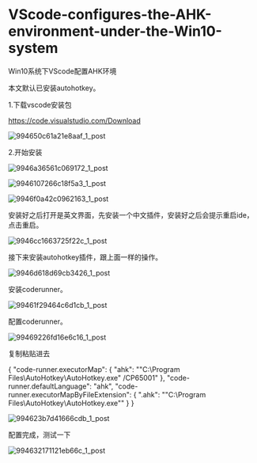 # VScode-configures-the-AHK-environment-under-the-Win10-system
Win10系统下VScode配置AHK环境

本文默认已安装autohotkey。

1.下载vscode安装包

https://code.visualstudio.com/Download

![994650c61a21e8aaf_1_post](https://user-images.githubusercontent.com/56662006/183874426-11cd1d5d-9124-4d7c-a19b-70d80827a7f1.png)

2.开始安装

![9946a36561c069172_1_post](https://user-images.githubusercontent.com/56662006/183874577-957bcdef-6b68-42a5-924c-3da4dd6f59f5.png)

![9946107266c18f5a3_1_post](https://user-images.githubusercontent.com/56662006/183874652-ad12c73c-aca0-4f40-bd85-296a46a98743.png)

![9946f0a42c0962163_1_post](https://user-images.githubusercontent.com/56662006/183874701-2ef28ee5-bacf-4837-bba2-fd2ce3cb9079.png)

安装好之后打开是英文界面，先安装一个中文插件，安装好之后会提示重启ide，点击重启。

![9946cc1663725f22c_1_post](https://user-images.githubusercontent.com/56662006/183874801-ad2dffa1-ab4e-4ae6-9d0c-0794d43320ea.png)

接下来安装autohotkey插件，跟上面一样的操作。

![9946d618d69cb3426_1_post](https://user-images.githubusercontent.com/56662006/183874894-9d74f130-efd7-4212-a8bb-8397b0577ab7.png)

安装coderunner。

![99461f29464c6d1cb_1_post](https://user-images.githubusercontent.com/56662006/183875011-5c30c333-8c0a-4bd9-aa1a-0bddbc4fc7ef.png)

配置coderunner。

![99469226fd16e6c16_1_post](https://user-images.githubusercontent.com/56662006/183875094-1d771a72-2e44-490c-aded-5855ff628f67.png)

复制粘贴进去

{
 "code-runner.executorMap": {
 "ahk": "\"C:\\Program Files\\AutoHotkey\\AutoHotkey.exe\" /CP65001"
    },
 "code-runner.defaultLanguage": "ahk",
 "code-runner.executorMapByFileExtension": {
 ".ahk": "\"C:\\Program Files\\AutoHotkey\\AutoHotkey.exe\""
    }
}

![994623b7d41666cdb_1_post](https://user-images.githubusercontent.com/56662006/183875214-d391c1e4-ba28-4275-bb28-52d29578953b.png)

配置完成，测试一下

![994632171121eb66c_1_post](https://user-images.githubusercontent.com/56662006/183875320-15716956-243a-4744-992d-9474276f1b91.png)
